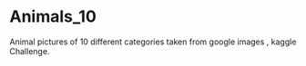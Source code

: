 # Animals_10
Animal pictures of 10 different categories taken from google images , kaggle Challenge.
